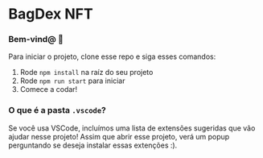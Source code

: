 # BagDex NFT

### **Bem-vind@ 👋**
Para iniciar o projeto, clone esse repo e siga esses comandos:

1. Rode `npm install` na raíz do seu projeto
2. Rode `npm run start` para iniciar
3. Comece a codar!

### O que é a pasta `.vscode`?
Se você usa VSCode, incluímos uma lista de extensões sugeridas que vão ajudar nesse projeto! Assim que abrir esse projeto, verá um popup perguntando se deseja instalar essas extenções :).

